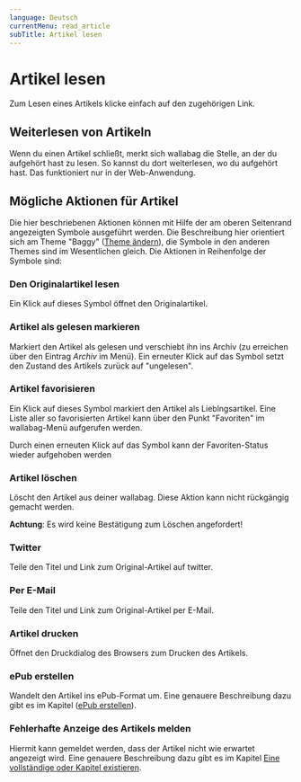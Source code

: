 ```yaml
---
language: Deutsch
currentMenu: read_article
subTitle: Artikel lesen
---
```


# Artikel lesen

Zum Lesen eines Artikels klicke einfach auf den zugehörigen Link.

## Weiterlesen von Artikeln

Wenn du einen Artikel schließt, merkt sich wallabag die Stelle, an der du aufgehört hast zu lesen. So kannst du dort weiterlesen, wo du aufgehört hast.
Das funktioniert nur in der Web-Anwendung.

## Mögliche Aktionen für Artikel

Die hier beschriebenen Aktionen können mit Hilfe der am oberen Seitenrand angezeigten Symbole ausgeführt werden.
Die Beschreibung hier orientiert sich am Theme "Baggy" ([Theme ändern](/de/Anwenderdokumentation/wallabag_konfigurieren)), die Symbole in den anderen Themes sind im Wesentlichen gleich.
Die Aktionen in Reihenfolge der Symbole sind:

### Den Originalartikel lesen

Ein Klick auf dieses Symbol öffnet den Originalartikel.

### Artikel als gelesen markieren

Markiert den Artikel als gelesen und verschiebt ihn ins Archiv (zu erreichen über den Eintrag *Archiv* im Menü).
Ein erneuter Klick auf das Symbol setzt den Zustand des Artikels zurück auf "ungelesen".

### Artikel favorisieren

Ein Klick auf dieses Symbol markiert den Artikel als Lieblngsartikel. Eine Liste aller so favorisierten Artikel kann über den Punkt "Favoriten" im wallabag-Menü aufgerufen werden.

Durch einen erneuten Klick auf das Symbol kann der Favoriten-Status wieder aufgehoben werden

### Artikel löschen

Löscht den Artikel aus deiner wallabag. Diese Aktion kann nicht rückgängig gemacht werden. 

**Achtung**: Es wird keine Bestätigung zum Löschen angefordert!

### Twitter

Teile den Titel und Link zum Original-Artikel auf twitter.

### Per E-Mail

Teile den Titel und Link zum Original-Artikel per E-Mail.

### Artikel drucken

Öffnet den Druckdialog des Browsers zum Drucken des Artikels.

### ePub erstellen

Wandelt den Artikel ins ePub-Format um. Eine genauere Beschreibung dazu gibt es im Kapitel ([ePub erstellen](/de/Anwenderdokumentation/ePub_erstellen)).

### Fehlerhafte Anzeige des Artikels melden

Hiermit kann gemeldet werden, dass der Artikel nicht wie erwartet angezeigt wird. Eine genauere Beschreibung dazu gibt es im Kapitel [Eine vollständige oder Kapitel existieren](/de/Anwenderdokumentation/Ein_Artikel_wird_nicht_korrekt_angezeigt).
